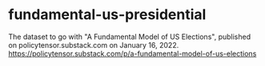 # fundamental-us-presidential
The dataset to go with "A Fundamental Model of US Elections", published on policytensor.substack.com on January 16, 2022. 
https://policytensor.substack.com/p/a-fundamental-model-of-us-elections
